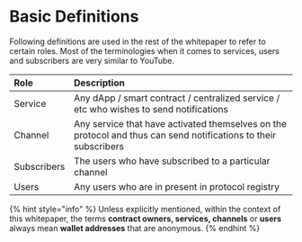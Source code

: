 # Basic Definitions

Following definitions are used in the rest of the whitepaper to refer to certain roles. Most of the terminologies when it comes to services, users and subscribers are very similar to YouTube.

| **Role** | Description |
| :--- | :--- |
| Service | Any dApp / smart contract / centralized service / etc who wishes to send notifications |
| Channel | Any service that have activated themselves on the protocol and thus can send notifications to their subscribers |
| Subscribers | The users who have subscribed to a particular channel |
| Users | Any users who are in present in protocol registry |

{% hint style="info" %}
Unless explicitly mentioned, within the context of this whitepaper, the terms **contract owners, services, channels** or **users** always mean **wallet addresses** that are anonymous.
{% endhint %}


